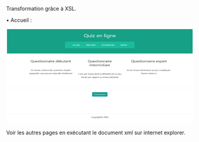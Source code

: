 Transformation grâce à XSL.

•	Accueil :

 ![](images/accueil.PNG)
 
Voir les autres pages en exécutant le document xml sur internet explorer.
